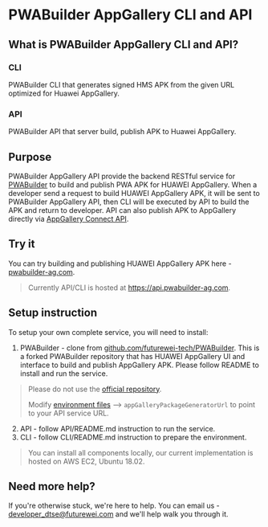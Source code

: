 # PWABuilder AppGallery CLI and API

## What is PWABuilder AppGallery CLI and API?

### CLI
PWABuilder CLI that generates signed HMS APK from the given URL optimized for Huawei AppGallery.

### API
PWABuilder API that server build, publish APK to Huawei AppGallery.

## Purpose
PWABuilder AppGallery API provide the backend RESTful service for [PWABuilder](https://github.com/futurewei-tech/PWABuilder) to build and publish PWA APK for HUAWEI AppGallery. When a developer send a request to build HUAWEI AppGallery APK, it will be sent to PWABuilder AppGallery API, then CLI will be executed by API to build the APK and return to developer. API can also publish APK to AppGallery directly via [AppGallery Connect API](https://developer.huawei.com/consumer/en/doc/development/AppGallery-connect-References/agcapi-upload-file_v2).

## Try it
You can try building and publishing HUAWEI AppGallery APK here - [pwabuilder-ag.com](https://pwabuilder-ag.com).

> Currently API/CLI is hosted at https://api.pwabuilder-ag.com.

## Setup instruction
To setup your own complete service, you will need to install:
1. PWABuilder - clone from [github.com/futurewei-tech/PWABuilder](https://github.com/futurewei-tech/PWABuilder). This is a forked PWABuilder repository that has HUAWEI AppGallery UI and interface to build and publish AppGallery APK. Please follow README to install and run the service.
> Please do not use the [official repository](https://github.com/pwa-builder/PWABuilder).
>
> Modify [environment files](https://github.com/futurewei-tech/PWABuilder/blob/master/environments/) --> `appGalleryPackageGeneratorUrl` to point to your API service URL.
2. API - follow API/README.md instruction to run the service.
3. CLI - follow CLI/README.md instruction to prepare the environment.

> You can install all components locally, our current implementation is hosted on AWS EC2, Ubuntu 18.02.

## Need more help?

If you're otherwise stuck, we're here to help. You can email us - [developer_dtse@futurewei.com](mailto:developer_dtse@futurewei.com) and we'll help walk you through it.